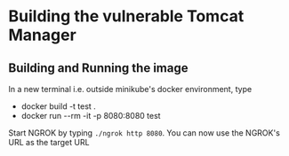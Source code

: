 # Building the vulnerable Tomcat Manager

## Building and Running the image
In a new terminal i.e. outside minikube's docker environment, type
* docker build -t test .
* docker run --rm -it -p 8080:8080 test

Start NGROK by typing `./ngrok http 8080`. You can now use the NGROK's URL as the target URL